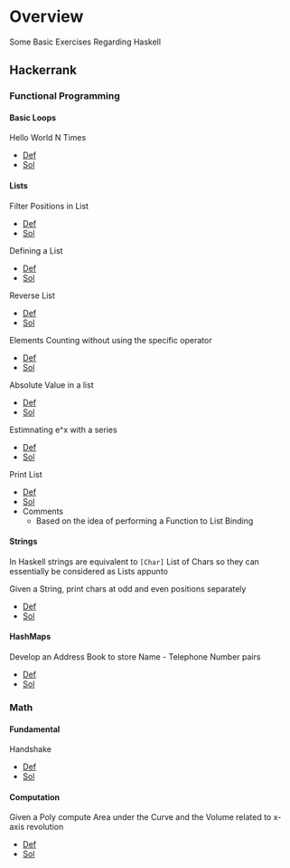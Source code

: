 
# Overview 

Some Basic Exercises Regarding Haskell 

## Hackerrank 

### Functional Programming 

#### Basic Loops 

Hello World N Times 
- [Def](https://www.hackerrank.com/challenges/fp-hello-world-n-times/problem)
- [Sol](fp_basic_loop1.hs)





#### Lists 

Filter Positions in List 
- [Def](https://www.hackerrank.com/challenges/fp-filter-positions-in-a-list/problem)
- [Sol](fp_basic_list1.hs)

Defining a List 
- [Def](https://www.hackerrank.com/challenges/fp-array-of-n-elements/problem)
- [Sol](fp_basic_list3.hs)



Reverse List 
- [Def](https://www.hackerrank.com/challenges/fp-reverse-a-list/problem)
- [Sol](fp_basic_list5.hs)

Elements Counting without using the specific operator 
- [Def](https://www.hackerrank.com/challenges/fp-list-length/problem)
- [Sol](fp_basic_list11.hs)

Absolute Value in a list 
- [Def](https://www.hackerrank.com/challenges/fp-update-list/problem)
- [Sol](fp_basic_list12.hs)

Estimnating e^x with a series 
- [Def](https://www.hackerrank.com/challenges/eval-ex/problem)
- [Sol](fp_basic_list15.hs)

Print List 
- [Def](https://www.hackerrank.com/challenges/30-loops/problem)
- [Sol](fp_basic_list21.hs)
- Comments 
  - Based on the idea of performing a Function to List Binding 



#### Strings 

In Haskell strings are equivalent to `[Char]` List of Chars so they can essentially be considered as Lists appunto 

Given a String, print chars at odd and even positions separately 
- [Def](https://www.hackerrank.com/challenges/30-review-loop/problem)
- [Sol](fp_basic_str_odd_even1.hs)







#### HashMaps 

Develop an Address Book to store Name - Telephone Number pairs 
- [Def](https://www.hackerrank.com/challenges/30-dictionaries-and-maps/problem)
- [Sol](fp_basic_hashmap1.hs)



### Math 

#### Fundamental 

Handshake 
- [Def](https://www.hackerrank.com/challenges/handshake/problem)
- [Sol](fp_math_area_vol1.hs)







#### Computation 

Given a Poly compute Area under the Curve and the Volume related to x-axis revolution 
- [Def](https://www.hackerrank.com/challenges/area-under-curves-and-volume-of-revolving-a-curv/problem)
- [Sol](math_fundamentals_handshake.hs)




